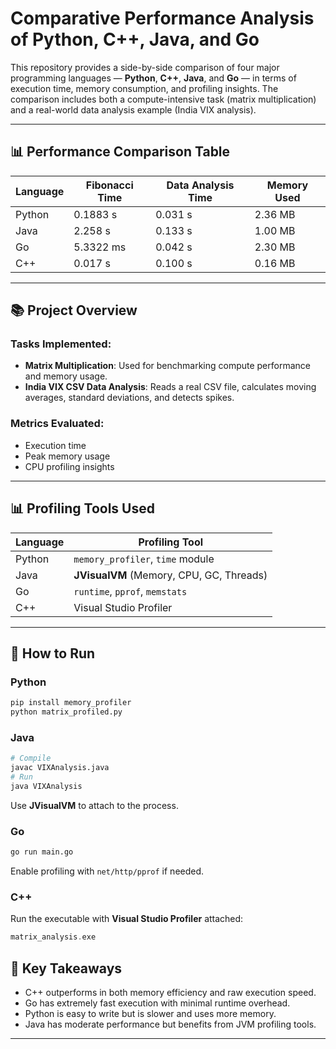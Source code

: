 # Comparative Performance Analysis of Python, C++, Java, and Go

This repository provides a side-by-side comparison of four major programming languages — **Python**, **C++**, **Java**, and **Go** — in terms of execution time, memory consumption, and profiling insights. The comparison includes both a compute-intensive task (matrix multiplication) and a real-world data analysis example (India VIX analysis).

---

## 📊 Performance Comparison Table

| Language | Fibonacci Time | Data Analysis Time | Memory Used |
| -------- | -------------- | ------------------ | ----------- |
| Python   | 0.1883 s       | 0.031 s            | 2.36 MB     |
| Java     | 2.258 s        | 0.133 s            | 1.00 MB     |
| Go       | 5.3322 ms      | 0.042 s            | 2.30 MB     |
| C++      | 0.017 s        | 0.100 s            | 0.16 MB     |

---

## 📚 Project Overview

### Tasks Implemented:

* **Matrix Multiplication**: Used for benchmarking compute performance and memory usage.
* **India VIX CSV Data Analysis**: Reads a real CSV file, calculates moving averages, standard deviations, and detects spikes.

### Metrics Evaluated:

* Execution time
* Peak memory usage
* CPU profiling insights

---

## 📊 Profiling Tools Used

| Language | Profiling Tool                           |
| -------- | ---------------------------------------- |
| Python   | `memory_profiler`, `time` module         |
| Java     | **JVisualVM** (Memory, CPU, GC, Threads) |
| Go       | `runtime`, `pprof`, `memstats`           |
| C++      | Visual Studio Profiler                   |

---


## 🔧 How to Run

### Python

```bash
pip install memory_profiler
python matrix_profiled.py
```

### Java

```bash
# Compile
javac VIXAnalysis.java
# Run
java VIXAnalysis
```

Use **JVisualVM** to attach to the process.

### Go

```bash
go run main.go
```

Enable profiling with `net/http/pprof` if needed.

### C++

Run the executable with **Visual Studio Profiler** attached:

```cpp
matrix_analysis.exe
```

## 🚀 Key Takeaways

* C++ outperforms in both memory efficiency and raw execution speed.
* Go has extremely fast execution with minimal runtime overhead.
* Python is easy to write but is slower and uses more memory.
* Java has moderate performance but benefits from JVM profiling tools.

---
